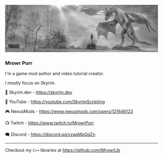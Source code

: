 ![Mrowr Purr](https://raw.githubusercontent.com/mrowrpurr/MrowrPurr/main/Images/Greyscale%20Pink%20Landscape%20Background%20-%20Smaller.png)

### Mrowr Purr

I'm a game mod author and video tutorial creator.

I mostly focus on Skyrim.

🐉 Skyrim.dev - https://skyrim.dev

🎥 YouTube - https://youtube.com/SkyrimScripting

🎮 NexusMods - https://www.nexusmods.com/users/121646123

📺 Twitch - https://www.twitch.tv/MrowrPurr

🗨️ Discord - https://discord.gg/vzaqMpQgZn

---

Checkout my `C++` libraries at https://github.com/MrowrLib
